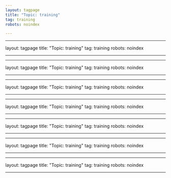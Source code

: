 ```yaml
---
layout: tagpage
title: "Topic: training"
tag: training
robots: noindex

---
```

---
layout: tagpage
title: "Topic: training"
tag: training
robots: noindex

---
---
layout: tagpage
title: "Topic: training"
tag: training
robots: noindex

---
---
layout: tagpage
title: "Topic: training"
tag: training
robots: noindex

---
---
layout: tagpage
title: "Topic: training"
tag: training
robots: noindex

---
---
layout: tagpage
title: "Topic: training"
tag: training
robots: noindex

---
---
layout: tagpage
title: "Topic: training"
tag: training
robots: noindex

---
---
layout: tagpage
title: "Topic: training"
tag: training
robots: noindex

---
